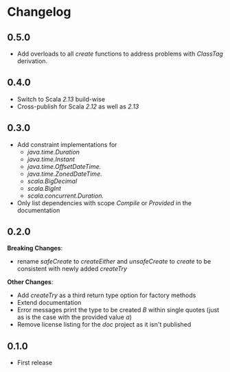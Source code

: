 # Changelog

## 0.5.0
* Add overloads to all _create_ functions to address problems with _ClassTag_ derivation.


## 0.4.0

* Switch to Scala _2.13_ build-wise
* Cross-publish for Scala _2.12_ as well as _2.13_



## 0.3.0

* Add constraint implementations for 
    * _java.time.Duration_
    * _java.time.Instant_
    * _java.time.OffsetDateTime._
    * _java.time.ZonedDateTime._
    * _scala.BigDecimal_
    * _scala.BigInt_
    * _scala.concurrent.Duration._
* Only list dependencies with scope _Compile_ or _Provided_ in the documentation



## 0.2.0
**Breaking Changes**:

* rename _safeCreate_ to _createEither_ and _unsafeCreate_ to _create_ to be consistent with newly added _createTry_

**Other Changes**:

* Add _createTry_ as a third return type option for factory methods
* Extend documentation
* Error messages print the type to be created _B_ within single quotes (just as is the case with the provided value _a_)
* Remove license listing for the _doc_ project as it isn't published



## 0.1.0

* First release
